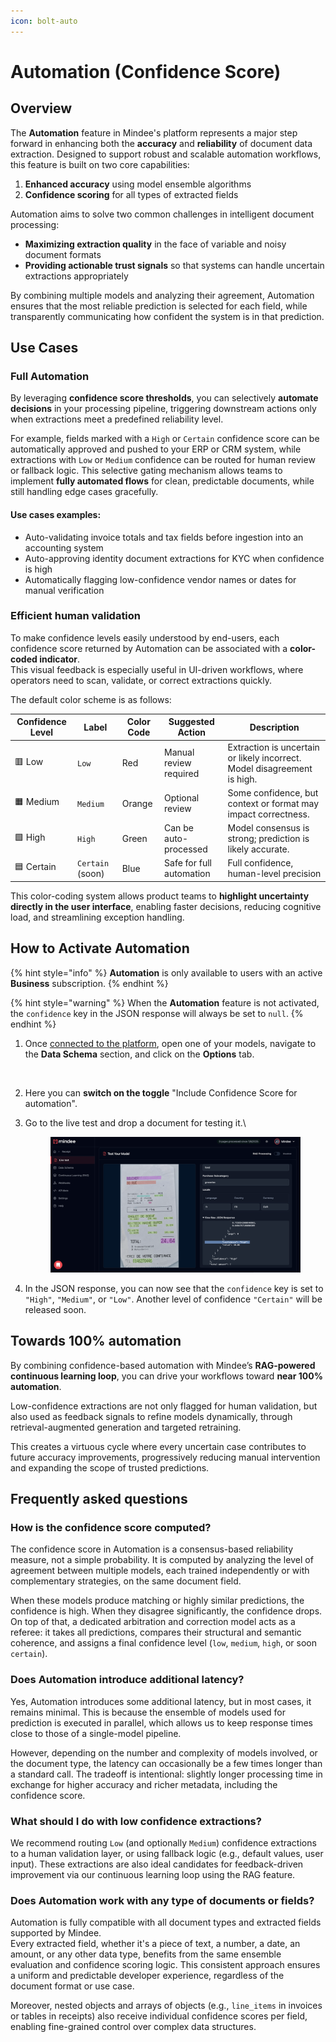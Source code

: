 ```yaml
---
icon: bolt-auto
---
```


# Automation (Confidence Score)

## Overview

The **Automation** feature in Mindee's platform represents a major step forward in enhancing both the **accuracy** and **reliability** of document data extraction. Designed to support robust and scalable automation workflows, this feature is built on two core capabilities:

1. **Enhanced accuracy** using model ensemble algorithms
2. **Confidence scoring** for all types of extracted fields

Automation aims to solve two common challenges in intelligent document processing:

* **Maximizing extraction quality** in the face of variable and noisy document formats
* **Providing actionable trust signals** so that systems can handle uncertain extractions appropriately

By combining multiple models and analyzing their agreement, Automation ensures that the most reliable prediction is selected for each field, while transparently communicating how confident the system is in that prediction.

## Use Cases

### Full Automation

By leveraging **confidence score thresholds**, you can selectively **automate decisions** in your processing pipeline, triggering downstream actions only when extractions meet a predefined reliability level.&#x20;

For example, fields marked with a `High` or `Certain` confidence score can be automatically approved and pushed to your ERP or CRM system, while extractions with `Low` or `Medium` confidence can be routed for human review or fallback logic. This selective gating mechanism allows teams to implement **fully automated flows** for clean, predictable documents, while still handling edge cases gracefully.

#### **Use cases examples**:

* Auto-validating invoice totals and tax fields before ingestion into an accounting system
* Auto-approving identity document extractions for KYC when confidence is high
* Automatically flagging low-confidence vendor names or dates for manual verification

### Efficient human validation

To make confidence levels easily understood by end-users, each confidence score returned by Automation can be associated with a **color-coded indicator**.\
This visual feedback is especially useful in UI-driven workflows, where operators need to scan, validate, or correct extractions quickly.

The default color scheme is as follows:

| Confidence Level | Label            | Color Code | Suggested Action         | Description                                                              |
| ---------------- | ---------------- | ---------- | ------------------------ | ------------------------------------------------------------------------ |
| 🟥 Low           | `Low`            | Red        | Manual review required   | Extraction is uncertain or likely incorrect. Model disagreement is high. |
| 🟧 Medium        | `Medium`         | Orange     | Optional review          | Some confidence, but context or format may impact correctness.           |
| 🟩 High          | `High`           | Green      | Can be auto-processed    | Model consensus is strong; prediction is likely accurate.                |
| 🟦 Certain       | `Certain` (soon) | Blue       | Safe for full automation | Full confidence, human-level precision                                   |

This color-coding system allows product teams to **highlight uncertainty directly in the user interface**, enabling faster decisions, reducing cognitive load, and streamlining exception handling.&#x20;

## How to Activate Automation

{% hint style="info" %}
**Automation** is only available to users with an active **Business** subscription.
{% endhint %}

{% hint style="warning" %}
When the **Automation** feature is not activated, the `confidence` key in the JSON response will always be set to `null`.
{% endhint %}

1.  Once [connected to the platform](https://app.mindee.com), open one of your models, navigate to the **Data Schema** section, and click on the **Options** tab.

    <figure><img src="broken-reference" alt=""><figcaption></figcaption></figure>
2. Here you can **switch on the toggle** "Include Confidence Score for automation".&#x20;
3.  Go to the live test and drop a document for testing it.\


    <figure><img src="../.gitbook/assets/libe_test_json.png" alt=""><figcaption></figcaption></figure>
4. In the JSON response, you can now see that the `confidence` key is set to `"High"`, `"Medium"`, or `"Low"`. Another level of confidence `"Certain"` will be released soon.&#x20;

## Towards 100% automation

By combining confidence-based automation with Mindee’s **RAG-powered continuous learning loop**, you can drive your workflows toward **near 100% automation**.&#x20;

Low-confidence extractions are not only flagged for human validation, but also used as feedback signals to refine models dynamically, through retrieval-augmented generation and targeted retraining.&#x20;

This creates a virtuous cycle where every uncertain case contributes to future accuracy improvements, progressively reducing manual intervention and expanding the scope of trusted predictions.

## Frequently asked questions

### How is the confidence score computed?

The confidence score in Automation is a consensus-based reliability measure, not a simple probability. It is computed by analyzing the level of agreement between multiple models, each trained independently or with complementary strategies, on the same document field.

When these models produce matching or highly similar predictions, the confidence is high. When they disagree significantly, the confidence drops. On top of that, a dedicated arbitration and correction model acts as a referee: it takes all predictions, compares their structural and semantic coherence, and assigns a final confidence level (`low`, `medium`, `high`, or soon `certain`).

### Does Automation introduce additional latency?

Yes, Automation introduces some additional latency, but in most cases, it remains minimal. This is because the ensemble of models used for prediction is executed in parallel, which allows us to keep response times close to those of a single-model pipeline.

However, depending on the number and complexity of models involved, or the document type, the latency can occasionally be a few times longer than a standard call. The tradeoff is intentional: slightly longer processing time in exchange for higher accuracy and richer metadata, including the confidence score.

### What should I do with low confidence extractions?

We recommend routing `Low` (and optionally `Medium`) confidence extractions to a human validation layer, or using fallback logic (e.g., default values, user input). These extractions are also ideal candidates for feedback-driven improvement via our continuous learning loop using the RAG feature.

### Does Automation work with any type of documents or fields?

Automation is fully compatible with all document types and extracted fields supported by Mindee.\
Every extracted field,  whether it's a piece of text, a number, a date, an amount, or any other data type, benefits from the same ensemble evaluation and confidence scoring logic. This consistent approach ensures a uniform and predictable developer experience, regardless of the document format or use case.

Moreover, nested objects and arrays of objects (e.g., `line_items` in invoices or tables in receipts) also receive individual confidence scores per field, enabling fine-grained control over complex data structures.
